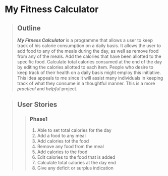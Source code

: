# My Fitness Calculator

>## Outline
>***My Fitness Calculator*** is a programme that allows a user to keep track of his calorie consumption on a daily basis. It allows the user to add food to any of the meals during the day, as well as remove food from any of the meals. Add the calories that have been allotted to the specific food. Calculate total calories consumed at the end of the day by editing the calories allotted to each item.
People who desire to keep track of their health on a daily basis might employ this initiative. This idea appeals to me since it will assist many individuals in keeping track of what they consume in a thoughtful manner. This is a more *practical* and *helpful* project.

>## User Stories
>> ### Phase1
>><ol>
>><li> Able to set total calories for the day </li>
>><li> Add a food to any meal </li>
>><li> Add calories tot the food</li>
>><li> Remove any food from the meal</li>
>><li> Add calories to the food</li>
>><li>Edit calories to the food that is added</li>
>><li> Calculate total calories at the day end</li>
>><li> Give any deficit or surplus indication </li>
>></ol>
